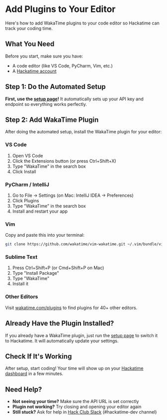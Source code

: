 # Add Plugins to Your Editor

Here's how to add WakaTime plugins to your code editor so Hackatime can track your coding time.

## What You Need

Before you start, make sure you have:
* A code editor (like VS Code, PyCharm, Vim, etc.)
* A [Hackatime account](/)

## Step 1: Do the Automated Setup

**First, use the [setup page](https://hackatime.hackclub.com/my/wakatime_setup)!** It automatically sets up your API key and endpoint so everything works perfectly.

## Step 2: Add WakaTime Plugin

After doing the automated setup, install the WakaTime plugin for your editor:

### VS Code

1. Open VS Code
2. Click the Extensions button (or press Ctrl+Shift+X)
3. Type "WakaTime" in the search box
4. Click Install

### PyCharm / IntelliJ

1. Go to File → Settings (on Mac: IntelliJ IDEA → Preferences)
2. Click Plugins
3. Type "WakaTime" in the search box
4. Install and restart your app

### Vim

Copy and paste this into your terminal:

```bash
git clone https://github.com/wakatime/vim-wakatime.git ~/.vim/bundle/vim-wakatime
```

### Sublime Text

1. Press Ctrl+Shift+P (or Cmd+Shift+P on Mac)
2. Type "Install Package"
3. Type "WakaTime"
4. Install it

### Other Editors

Visit [wakatime.com/plugins](https://wakatime.com/plugins) to find plugins for 40+ other editors.

## Already Have the Plugin Installed?

If you already have a WakaTime plugin, just run the [setup page](https://hackatime.hackclub.com/my/wakatime_setup) to switch it to Hackatime. It will automatically update your settings.

## Check If It's Working

After setup, start coding! Your time will show up on your [Hackatime dashboard](https://hackatime.hackclub.com) in a few minutes.

## Need Help?

* **Not seeing your time?** Make sure the API URL is set correctly
* **Plugin not working?** Try closing and opening your editor again
* **Still stuck?** Ask for help in [Hack Club Slack](https://hackclub.slack.com) (#hackatime-dev channel)
